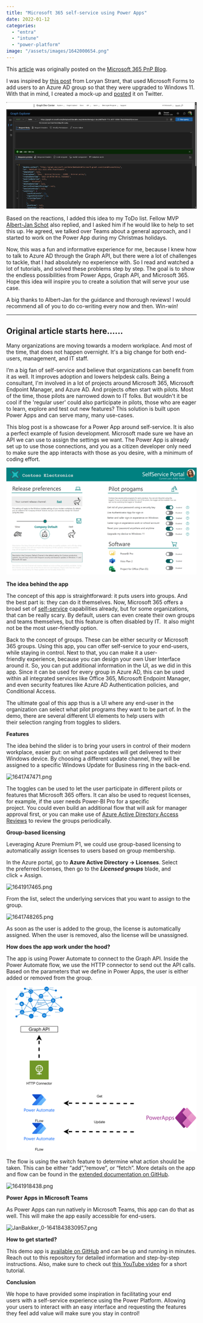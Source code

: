 ```yaml
---
title: "Microsoft 365 self-service using Power Apps"
date: 2022-01-12
categories: 
  - "entra"
  - "intune"
  - "power-platform"
image: "/assets/images/1642000654.png"
---
```


This [article](https://techcommunity.microsoft.com/t5/microsoft-365-pnp-blog/microsoft-365-self-service-using-power-apps/ba-p/3056109) was originally posted on the [Microsoft 365 PnP Blog](https://techcommunity.microsoft.com/t5/microsoft-365-pnp-blog/bg-p/Microsoft365PnPBlog).

I was inspired by [this post](https://www.loryanstrant.com/2021/10/13/automate-your-windows-11-upgrade-with-forms-power-automate-and-intune/) from Loryan Strant, that used Microsoft Forms to add users to an Azure AD group so that they were upgraded to Windows 11. With that in mind, I created a mock-up and [posted](https://twitter.com/janbakker_/status/1470673405183770625) it on Twitter.

![](/assets/images/image-6.png)

Based on the reactions, I added this idea to my ToDo list. Fellow MVP [Albert-Jan Schot](https://twitter.com/appieschot) also replied, and I asked him if he would like to help to set this up. He agreed, we talked over Teams about a general approach, and I started to work on the Power App during my Christmas holidays.

Now, this was a fun and informative experience for me, because I knew how to talk to Azure AD through the Graph API, but there were a lot of challenges to tackle, that I had absolutely no experience with. So I read and watched a lot of tutorials, and solved these problems step by step. The goal is to show the endless possibilities from Power Apps, Graph API, and Microsoft 365. Hope this idea will inspire you to create a solution that will serve your use case.

A big thanks to Albert-Jan for the guidance and thorough reviews! I would recommend all of you to do co-writing every now and then. Win-win!

* * *

## Original article starts here......

Many organizations are moving towards a modern workplace. And most of the time, that does not happen overnight. It's a big change for both end-users, management, and IT staff. 

I’m a big fan of self-service and believe that organizations can benefit from it as well. It improves adoption and lowers helpdesk calls. Being a consultant, I'm involved in a lot of projects around Microsoft 365, Microsoft Endpoint Manager, and Azure AD. And projects often start with pilots. Most of the time, those pilots are narrowed down to IT folks. But wouldn't it be cool if the 'regular user' could also participate in pilots, those who are eager to learn, explore and test out new features? This solution is built upon Power Apps and can serve many, many use-cases.  

  
This blog post is a showcase for a Power App around self-service. It is also a perfect example of fusion development. Microsoft made sure we have an API we can use to assign the settings we want. The Power App is already set up to use those connections, and you as a citizen developer only need to make sure the app interacts with those as you desire, with a minimum of coding effort. 

![1641653378.png](/assets/images/1641653378.png)

**The idea behind the app**

The concept of this app is straightforward: it puts users into groups. And the best part is: they can do it themselves. Now, Microsoft 365 offers a broad set of [self-service](https://janbakker.tech/self-service-in-microsoft-365/) capabilities already, but for some organizations, that can be really scary. By default, users can even create their own groups and teams themselves, but this feature is often disabled by IT.  It also might not be the most user-friendly option.  

Back to the concept of groups. These can be either security or Microsoft 365 groups. Using this app, you can offer self-service to your end-users, while staying in control. Next to that, you can make it a user-friendly experience, because you can design your own User Interface around it. So, you can put additional information in the UI, as we did in this app. Since it can be used for every group in Azure AD, this can be used within all integrated services like Office 365, Microsoft Endpoint Manager, and even security features like Azure AD Authentication policies, and Conditional Access. 

The ultimate goal of this app thus is a UI where any end-user in the organization can select what pilot programs they want to be part of. In the demo, there are several different UI elements to help users with their selection ranging from toggles to sliders.  

**Features**

The idea behind the slider is to bring your users in control of their modern workplace, easier put: on what pace updates will get delivered to their Windows device. By choosing a different update channel, they will be assigned to a specific Windows Update for Business ring in the back-end. 

![1641747471.png](/assets/images/1641747471.png)

The toggles can be used to let the user participate in different pilots or features that Microsoft 365 offers. It can also be used to request licenses, for example, if the user needs Power-BI Pro for a specific project. You could even build an additional flow that will ask for manager approval first, or you can make use of [Azure Active Directory Access Reviews](https://janbakker.tech/active-directory-identity-governance-access-reviews/) to review the groups periodically. 

**Group-based licensing**

Leveraging Azure Premium P1, we could use group-based licensing to automatically assign licenses to users based on group membership.  

In the Azure portal, go to **Azure Active Directory -> Licenses**. Select the preferred licenses, then go to the **_Licensed groups_** blade, and click + Assign.  

![1641917465.png](/assets/images/1641917465.png)

From the list, select the underlying services that you want to assign to the group. 

![1641748265.png](/assets/images/1641748265.png)

As soon as the user is added to the group, the license is automatically assigned. When the user is removed, also the license will be unassigned.  

**How does the app work under the hood?**

The app is using Power Automate to connect to the Graph API. Inside the Power Automate flow, we use the HTTP connector to send out the API calls. Based on the parameters that we define in Power Apps, the user is either added or removed from the group.  

![PowerAppsFlow.png](/assets/images/PowerAppsFlow.png)

The flow is using the switch feature to determine what action should be taken. This can be either “add”,”remove”, or “fetch”. More details on the app and flow can be found in the [extended documentation on GitHub](https://github.com/BakkerJan/M365Portal).  

![1641918438.png](/assets/images/1641918438.png)

**Power Apps in Microsoft Teams**

As Power Apps can run natively in Microsoft Teams, this app can do that as well. This will make the app easily accessible for end-users.  

![JanBakker_0-1641843830957.png](/assets/images/JanBakker_0-1641843830957.png)

**How to get started?**

This demo app is [available on GitHub](https://github.com/BakkerJan/M365Portal) and can be up and running in minutes. Reach out to this repository for detailed information and step-by-step instructions. Also, make sure to check out [this YouTube video](https://www.youtube.com/watch?v=MzH1Ps6gG7A) for a short tutorial.    

**Conclusion**

We hope to have provided some inspiration in facilitating your end users with a self-service experience using the Power Platform. Allowing your users to interact with an easy interface and requesting the features they feel add value will make sure you stay in control!   

[](https://techcommunity.microsoft.com/t5/microsoft-365-pnp-blog/microsoft-365-self-service-using-power-apps/ba-p/3056109#)

